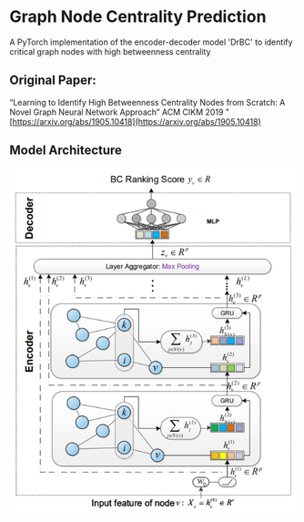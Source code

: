 # Graph Node Centrality Prediction

A PyTorch implementation of the encoder-decoder model 'DrBC' to identify critical graph nodes with high betweenness centrality

## Original Paper:
“Learning to Identify High Betweenness Centrality Nodes from Scratch: A Novel Graph Neural Network Approach” ACM CIKM 2019 "
[https://arxiv.org/abs/1905.10418](https://arxiv.org/abs/1905.10418)

## Model Architecture
![DrBC](https://github.com/CrashedBboy/NCKU_MLG/blob/master/homework1/DrBC_ModelArchitecture.png?raw=true)

